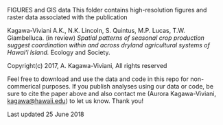 FIGURES and GIS data
This folder contains high-resolution figures and raster data associated with the publication

   Kagawa-Viviani A.K., N.K. Lincoln, S. Quintus, M.P. Lucas, T.W. Giambelluca. (in review) _Spatial patterns of seasonal crop production suggest coordination within and across dryland agricultural systems of Hawaiʻi Island._ Ecology and Society.  

Copyright(c) 2017, A. Kagawa-Viviani, All rights reserved

Feel free to download and use the data and code in this repo for non-commerical purposes. If you publish analyses using our data or code, be sure to cite the paper above and also contact me (Aurora Kagawa-Viviani, kagawa@hawaii.edu) to let us know.  Thank you!

Last updated 25 June 2018
